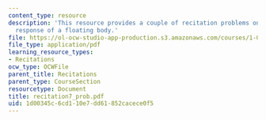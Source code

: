 ```yaml
---
content_type: resource
description: 'This resource provides a couple of recitation problems on topic: dynamic
  response of a floating body.'
file: https://ol-ocw-studio-app-production.s3.amazonaws.com/courses/1-060-engineering-mechanics-ii-spring-2006/1d00345c6cd110e7dd61852cacece0f5_recitation7_prob.pdf
file_type: application/pdf
learning_resource_types:
- Recitations
ocw_type: OCWFile
parent_title: Recitations
parent_type: CourseSection
resourcetype: Document
title: recitation7_prob.pdf
uid: 1d00345c-6cd1-10e7-dd61-852cacece0f5
---
```

